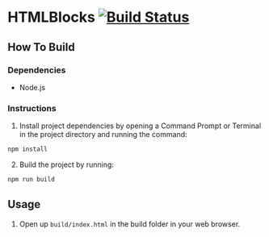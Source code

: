 # HTMLBlocks [![Build Status](https://travis-ci.org/TheBrokenRail/HTMLBlocks.svg?branch=master)](https://travis-ci.org/TheBrokenRail/HTMLBlocks)

## How To Build

### Dependencies
* Node.js

### Instructions

1. Install project dependencies by opening a Command Prompt or Terminal in the project directory and running the command:
```bash
npm install
```
2. Build the project by running:
```bash
npm run build
```

## Usage

1. Open up ```build/index.html``` in the build folder in your web browser.
